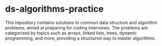 # ds-algorithms-practice
This repository contains solutions to common data structure and algorithm problems, aimed at preparing for coding interviews. The problems are categorized by topics such as arrays, linked lists, trees, dynamic programming, and more, providing a structured way to master algorithms.
